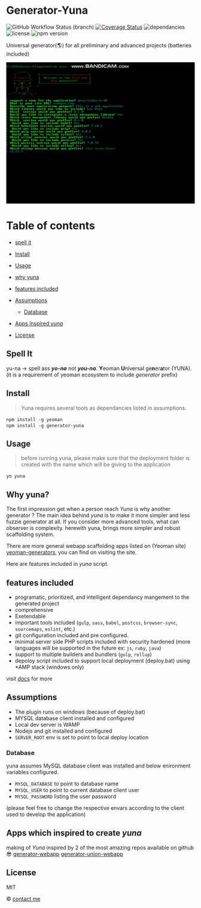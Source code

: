 # Generator-Yuna

![GitHub Workflow Status (branch)](https://img.shields.io/github/workflow/status/lasmd/generator-yuna/test/master)
[![Coverage Status](https://coveralls.io/repos/github/LasMD/generator-yuna/badge.svg)](https://coveralls.io/github/LasMD/generator-yuna)
![dependancies](https://img.shields.io/david/dev/lasmd/generator-yuna?color=green)
![license](https://img.shields.io/github/license/lasmd/generator-yuna?color=green)
![npm version](https://img.shields.io/npm/v/generator-yuna?color=blue)

Universal generator(🌎) for all preliminary and advanced projects (batteries included)

![yuna execution](./images/generator-yuna.gif)

# Table of contents

- [spell it](https://github.com/LasMD/generator-yuna#spell-it)
- [Install](https://github.com/LasMD/generator-yuna#install)
- [Usage](https://github.com/LasMD/generator-yuna#usage)
- [why yuna](https://github.com/LasMD/generator-yuna#why-yuna?)
- [features included](https://github.com/LasMD/generator-yuna#features-included)
- [Assumptions](https://github.com/LasMD/generator-yuna#assumptions)

  - [Database](https://github.com/LasMD/generator-yuna#database)

- [Apps inspired _yuna_](https://github.com/LasMD/generator-yuna#apps-which-inspired-to-create-_yuna_)
- [License](https://github.com/LasMD/generator-yuna#license)

## Spell It

yu-na -> spell ass **_yo-na_** not **_you-na_**. **Y**eoman **U**niversal ge**n**er**a**tor (YUNA). (it is a requirement of yeoman ecosystem to
include _generator_ prefix)

## Install

> Yuna requires several tools as dependancies listed in assumptions.

```
npm install -g yeoman
npm install -g generator-yuna
```

## Usage

> before running yuna, please make sure that the deployment folder is created with the name which will be giving to the application

```
yo yuna
```

## Why yuna?

The first impression get when a person reach _Yuna_ is why another generator ?
The main idea behind _yuna_ is to make it more simpler and less fuzzie generator at all. If you consider more advanced tools, what can observer is complexity. herewith yuna, brings more simpler and robust scaffolding system.

There are more general webapp scaffolding apps listed on (Yeoman site) [yeoman-generators], you can find on visiting the site.

Here are features included in _yuna_ script.

## features included

- programatic, prioritized, and intelligent dependancy mangement to the generated project
- comprehensive
- Exetendable
- important tools included (`gulp`, `sass`, `babel`, `postcss`, `browser-sync`, `sourcemaps`, `eslint`, etc.)
- git configuration included and pre configured.
- minimal server side PHP scripts included with security hardened (more languages will be supported in the future ex: `js`, `ruby`, `java`)
- support to multiple builders and bundlers (`gulp`, `rollup`)
- depoloy script included to support local deployment (deploy.bat) using \*AMP stack (windows only)

visit [docs](yuna-wiki) for more

## Assumptions

- The plugin runs on windows (because of deploy.bat)
- MYSQL database client installed and configured
- Local dev server is WAMP
- Nodejs and git installed and configured
- `SERVER_ROOT` env is set to point to local deploy location

### Database

yuna assumes MySQL database client was installed and below enironment variables configured.

- `MYSQL_DATABASE` to point to database name
- `MYSQL_USER` to point to current database client user
- `MYSQL_PASSWORD` listing the user password

(please feel free to change the respective envars according to the client used to
develop the application)

## Apps which inspired to create _yuna_

making of _Yuna_ inspired by 2 of the most amazing repos available on github 😎
[generator-webapp](generator-webapp)
[generator-union-webapp](generator-union)

## License

MIT

© [contact me](linkedin.com/in/lasithadenipitiya)

<!-- liks to references -->

[yeoman-generators]: https://yeoman.io/generators/

<!-- github references -->

[yuna-wiki]: https://github.com/LasMD/generator-yuna/wiki
[generator-union]: https://github.com/unionco/generator-union-webapp/tree/master/app/templates
[generator-webapp]: https://github.com/yeoman/generator-webapp
